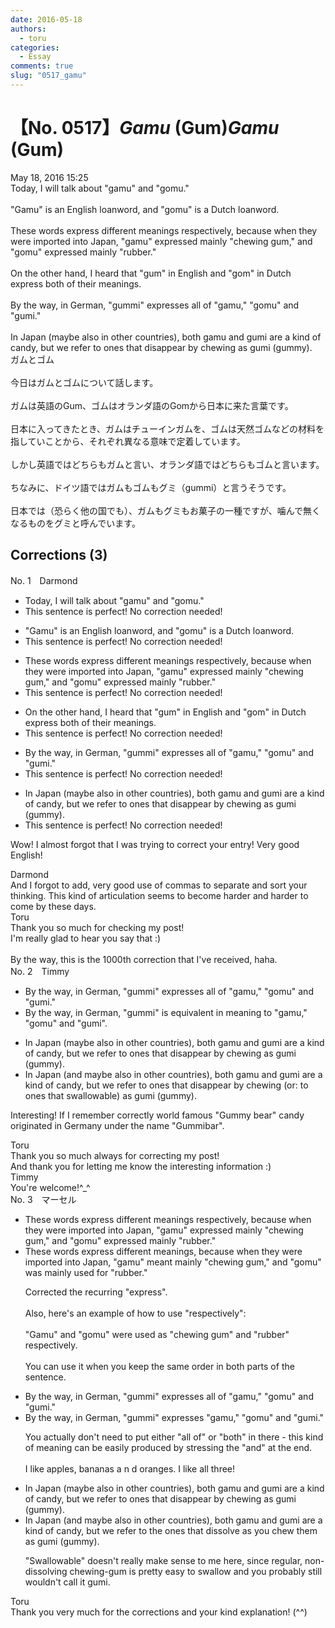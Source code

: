 ```yaml
---
date: 2016-05-18
authors:
  - toru
categories:
  - Essay
comments: true
slug: "0517_gamu"
---
```


# 【No. 0517】<strong><em>Gamu</em></strong> (Gum)<strong><em>Gamu</em></strong> (Gum)
<div class="date">May 18, 2016 15:25</div>
<div id="post"><div id="body_show_ori">
Today, I will talk about "gamu" and "gomu."<br/><br/>"Gamu" is an English loanword, and "gomu" is a Dutch loanword.<br/><br/>These words express different meanings respectively, because when they were imported into Japan, "gamu" expressed mainly "chewing gum," and "gomu" expressed mainly "rubber."<br/><br/>On the other hand, I heard that "gum" in English and "gom" in Dutch express both of their meanings.<br/><br/>By the way, in German, "gummi" expresses all of "gamu," "gomu" and "gumi."<br/><br/>In Japan (maybe also in other countries), both gamu and gumi are a kind of candy, but we refer to ones that disappear by chewing as gumi (gummy).
</div></div>

<!-- more -->

<div id="post_ja"><div id="body_show_mo">
ガムとゴム<br/><br/>今日はガムとゴムについて話します。<br/><br/>ガムは英語のGum、ゴムはオランダ語のGomから日本に来た言葉です。<br/><br/>日本に入ってきたとき、ガムはチューインガムを、ゴムは天然ゴムなどの材料を指していことから、それぞれ異なる意味で定着しています。<br/><br/>しかし英語ではどちらもガムと言い、オランダ語ではどちらもゴムと言います。<br/><br/>ちなみに、ドイツ語ではガムもゴムもグミ（gummi）と言うそうです。<br/><br/>日本では（恐らく他の国でも）、ガムもグミもお菓子の一種ですが、噛んで無くなるものをグミと呼んでいます。
</div></div>

## Corrections (3)
<div id="block"><div class="first_name"> No. 1　<span class="just_name">Darmond</span></div><div id="block2">
<ul class="correction_field">
<li class="incorrect">Today, I will talk about "gamu" and "gomu."</li>
<li class="corrected perfect">This sentence is perfect! No correction needed!</li>
</ul>
<ul class="correction_field">
<li class="incorrect">"Gamu" is an English loanword, and "gomu" is a Dutch loanword.</li>
<li class="corrected perfect">This sentence is perfect! No correction needed!</li>
</ul>
<ul class="correction_field">
<li class="incorrect">These words express different meanings respectively, because when they were imported into Japan, "gamu" expressed mainly "chewing gum," and "gomu" expressed mainly "rubber."</li>
<li class="corrected perfect">This sentence is perfect! No correction needed!</li>
</ul>
<ul class="correction_field">
<li class="incorrect">On the other hand, I heard that "gum" in English and "gom" in Dutch express both of their meanings.</li>
<li class="corrected perfect">This sentence is perfect! No correction needed!</li>
</ul>
<ul class="correction_field">
<li class="incorrect">By the way, in German, "gummi" expresses all of "gamu," "gomu" and "gumi."</li>
<li class="corrected perfect">This sentence is perfect! No correction needed!</li>
</ul>
<ul class="correction_field">
<li class="incorrect">In Japan (maybe also in other countries), both gamu and gumi are a kind of candy, but we refer to ones that disappear by chewing as gumi (gummy).</li>
<li class="corrected perfect">This sentence is perfect! No correction needed!</li>
</ul>
<p class="comment_small">
 Wow! I almost forgot that I was trying to correct your entry! Very good English!
</p>

</div><div class="name"><span class="just_name">Darmond</span><br>
And I forgot to add, very good use of commas to separate and sort your thinking. This kind of articulation seems to become harder and harder to come by these days.
</div>
<div class="name"><span class="just_name">Toru</span><br>
Thank you so much for checking my post!<br/>I'm really glad to hear you say that :)<br/><br/>By the way, this is the 1000th correction that I've received, haha.
</div>
</div>
<div id="block"><div class="first_name"> No. 2　<span class="just_name">Timmy</span></div><div id="block2">
<ul class="correction_field">
<li class="incorrect">By the way, in German, "gummi" expresses all of "gamu," "gomu" and "gumi."</li>
<li class="corrected correct">
By the way, in German, "gummi" <span class="f_blue">is equivalent in meaning to</span> "gamu," "gomu" and "gumi".
</li>
</ul>
<ul class="correction_field">
<li class="incorrect">In Japan (maybe also in other countries), both gamu and gumi are a kind of candy, but we refer to ones that disappear by chewing as gumi (gummy).</li>
<li class="corrected correct">
In Japan (<span class="f_blue">and</span> maybe also in other countries), both gamu and gumi are a kind of candy, but we refer to ones that disappear by chewing (or: <span class="f_blue">to ones that swallowable</span>) as gumi (gummy).
</li>
</ul>
<p class="comment_small">
 Interesting! If I remember correctly world famous "Gummy bear" candy originated in Germany under the name "Gummibar".
</p>

</div><div class="name"><span class="just_name">Toru</span><br>
Thank you so much always for correcting my post!<br/>And thank you for letting me know the interesting information :)
</div>
<div class="name"><span class="just_name">Timmy</span><br>
You're welcome!^_^
</div>
</div>
<div id="block"><div class="first_name"> No. 3　<span class="just_name">マーセル</span></div><div id="block2">
<ul class="correction_field">
<li class="incorrect">These words express different meanings respectively, because when they were imported into Japan, "gamu" expressed mainly "chewing gum," and "gomu" expressed mainly "rubber."</li>
<li class="corrected correct">
These words express different meanings, because when they were imported into Japan, "gamu" <span class="f_blue">meant </span>mainly "chewing gum," and "gomu" <span class="f_blue">was </span>mainly<span class="f_blue"> used for</span> "rubber."
<p class="correction_comment">Corrected the recurring "express".<br/><br/>Also, here's an example of how to use "respectively":<br/><br/>"Gamu" and "gomu" were used as "chewing gum" and "rubber" respectively.<br/><br/>You can use it when you keep the same order in both parts of the sentence.</p>
</li>
</ul>
<ul class="correction_field">
<li class="incorrect">By the way, in German, "gummi" expresses all of "gamu," "gomu" and "gumi."</li>
<li class="corrected correct">
By the way, in German, "gummi" expresses "gamu," "gomu" and "gumi."
<p class="correction_comment">You actually don't need to put either "all of" or "both" in there - this kind of meaning can be easily produced by stressing the "and" at the end.<br/><br/>I like apples, bananas  a n d  oranges. I like all three!</p>
</li>
</ul>
<ul class="correction_field">
<li class="incorrect">In Japan (maybe also in other countries), both gamu and gumi are a kind of candy, but we refer to ones that disappear by chewing as gumi (gummy).</li>
<li class="corrected correct">
In Japan (<span class="f_blue">and </span>maybe also in other countries), both gamu and gumi are a kind of candy, but we refer to<span class="f_blue"> the</span> ones that <span class="f_blue">dissolve as you chew them</span> as gumi (gummy).
<p class="correction_comment">"Swallowable" doesn't really make sense to me here, since regular, non-dissolving chewing-gum is pretty easy to swallow and you probably still wouldn't call it gumi.</p>
</li>
</ul>
</div><div class="name"><span class="just_name">Toru</span><br>
Thank you very much for the corrections and your kind explanation! (^^)
</div>
</div>
